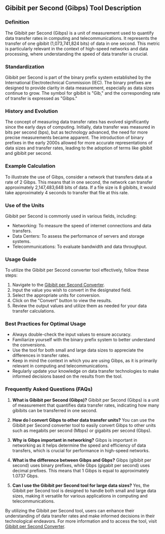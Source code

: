 ## Gibibit per Second (Gibps) Tool Description

### Definition
The Gibibit per Second (Gibps) is a unit of measurement used to quantify data transfer rates in computing and telecommunications. It represents the transfer of one gibibit (1,073,741,824 bits) of data in one second. This metric is particularly relevant in the context of high-speed networks and data processing, where understanding the speed of data transfer is crucial.

### Standardization
Gibibit per Second is part of the binary prefix system established by the International Electrotechnical Commission (IEC). The binary prefixes are designed to provide clarity in data measurement, especially as data sizes continue to grow. The symbol for gibibit is "Gib," and the corresponding rate of transfer is expressed as "Gibps."

### History and Evolution
The concept of measuring data transfer rates has evolved significantly since the early days of computing. Initially, data transfer was measured in bits per second (bps), but as technology advanced, the need for more precise measurements became apparent. The introduction of binary prefixes in the early 2000s allowed for more accurate representations of data sizes and transfer rates, leading to the adoption of terms like gibibit and gibibit per second.

### Example Calculation
To illustrate the use of Gibps, consider a network that transfers data at a rate of 2 Gibps. This means that in one second, the network can transfer approximately 2,147,483,648 bits of data. If a file size is 8 gibibits, it would take approximately 4 seconds to transfer that file at this rate.

### Use of the Units
Gibibit per Second is commonly used in various fields, including:
- Networking: To measure the speed of internet connections and data transfers.
- Data Centers: To assess the performance of servers and storage systems.
- Telecommunications: To evaluate bandwidth and data throughput.

### Usage Guide
To utilize the Gibibit per Second converter tool effectively, follow these steps:
1. Navigate to the [Gibibit per Second Converter](https://www.inayam.co/unit-converter/prefixes_binary).
2. Input the value you wish to convert in the designated field.
3. Select the appropriate units for conversion.
4. Click on the "Convert" button to view the results.
5. Review the output values and utilize them as needed for your data transfer calculations.

### Best Practices for Optimal Usage
- Always double-check the input values to ensure accuracy.
- Familiarize yourself with the binary prefix system to better understand the conversions.
- Use the tool for both small and large data sizes to appreciate the differences in transfer rates.
- Keep in mind the context in which you are using Gibps, as it is primarily relevant in computing and telecommunications.
- Regularly update your knowledge on data transfer technologies to make informed decisions based on the results from the tool.

### Frequently Asked Questions (FAQs)

1. **What is Gibibit per Second (Gibps)?**
   Gibibit per Second (Gibps) is a unit of measurement that quantifies data transfer rates, indicating how many gibibits can be transferred in one second.

2. **How do I convert Gibps to other data transfer units?**
   You can use the Gibibit per Second converter tool to easily convert Gibps to other units such as megabits per second (Mbps) or gigabits per second (Gbps).

3. **Why is Gibps important in networking?**
   Gibps is important in networking as it helps determine the speed and efficiency of data transfers, which is crucial for performance in high-speed networks.

4. **What is the difference between Gibps and Gbps?**
   Gibps (gibibit per second) uses binary prefixes, while Gbps (gigabit per second) uses decimal prefixes. This means that 1 Gibps is equal to approximately 1.0737 Gbps.

5. **Can I use the Gibibit per Second tool for large data sizes?**
   Yes, the Gibibit per Second tool is designed to handle both small and large data sizes, making it versatile for various applications in computing and telecommunications. 

By utilizing the Gibibit per Second tool, users can enhance their understanding of data transfer rates and make informed decisions in their technological endeavors. For more information and to access the tool, visit [Gibibit per Second Converter](https://www.inayam.co/unit-converter/prefixes_binary).